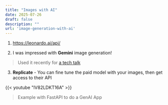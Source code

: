 ```yaml
---
title: "Images with AI"
date: 2025-07-26
draft: false
description: ""
url: 'image-generation-with-ai'
---
```


1. https://leonardo.ai/api/

2. I was impressed with **Gemini** image generation!

> Used it recently for [a tech talk](https://jalcocert.github.io/JAlcocerT/tech-for-a-trip/)

3. **Replicate** - You can fine tune the paid model with your images, then get access to their API

<!--
https://www.youtube.com/watch?v=lV82LDKT16A 
-->

{{< youtube "lV82LDKT16A" >}}

> Example with FastAPI to do a GenAI App